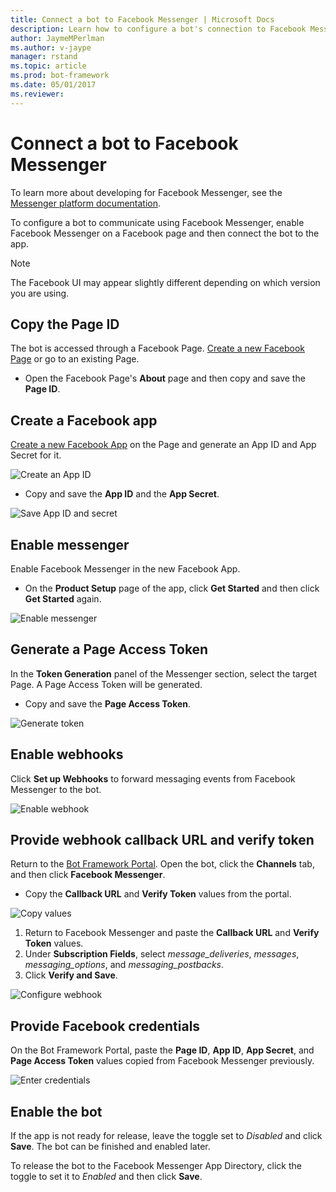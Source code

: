 ```yaml
---
title: Connect a bot to Facebook Messenger | Microsoft Docs
description: Learn how to configure a bot's connection to Facebook Messenger.
author: JaymeMPerlman
ms.author: v-jaype
manager: rstand
ms.topic: article
ms.prod: bot-framework
ms.date: 05/01/2017
ms.reviewer:
---
```


# Connect a bot to Facebook Messenger
To learn more about developing for Facebook Messenger, see the [Messenger platform documentation](https://developers.facebook.com/docs/messenger-platform). 

To configure a bot to communicate using Facebook Messenger, enable Facebook Messenger on a Facebook page and then connect the bot to the app.

> [!NOTE]
> The Facebook UI may appear slightly different depending on which version you are using. 

## Copy the Page ID
The bot is accessed through a Facebook Page. [Create a new Facebook Page](https://www.facebook.com/bookmarks/pages) or go to an existing Page.

* Open the Facebook Page's **About** page and then copy and save the **Page ID**.

## Create a Facebook app
[Create a new Facebook App](https://developers.facebook.com/quickstarts/?platform=web) on the Page and generate an App ID and App Secret for it.

![Create an App ID](~/media/channels/FB-CreateAppId.png)

* Copy and save the **App ID** and the **App Secret**.

![Save App ID and secret](~/media/channels/FB-get-appid.png)

## Enable messenger

Enable Facebook Messenger in the new Facebook App. 
* On the **Product Setup** page of the app, click **Get Started** and then click **Get Started** again. 

![Enable messenger](~/media/channels/FB-AddMessaging1.png)

## Generate a Page Access Token
In the **Token Generation** panel of the Messenger section, select the target Page. A Page Access Token will be generated. 

* Copy and save the **Page Access Token**. 

![Generate token](~/media/channels/FB-generateToken.png)

## Enable webhooks
Click **Set up Webhooks** to forward messaging events from Facebook Messenger to the bot.

![Enable webhook](~/media/channels/FB-webhook.png)

## Provide webhook callback URL and verify token
Return to the [Bot Framework Portal](https://dev.botframework.com/). Open the bot, click the **Channels** tab, and then click **Facebook Messenger**.

* Copy the **Callback URL** and **Verify Token** values from the portal.

![Copy values](~/media/channels/fb-callbackVerify.png)

1. Return to Facebook Messenger and paste the **Callback URL** and **Verify Token** values.
2. Under **Subscription Fields**, select *message\_deliveries*, *messages*, *messaging\_options*, and *messaging_postbacks*.
3. Click **Verify and Save**. 

![Configure webhook](~/media/channels/FB-webhookConfig.png)

## Provide Facebook credentials
On the Bot Framework Portal, paste the **Page ID**, **App ID**, **App Secret**, and **Page Access Token** values copied from Facebook Messenger previously.

![Enter credentials](~/media/channels/fb-credentials2.png)

## Enable the bot
If the app is not ready for release, leave the toggle set to *Disabled* and click **Save**. The bot can be finished and enabled later.

To release the bot to the Facebook Messenger App Directory, click the toggle to set it to *Enabled* and then click **Save**. 








